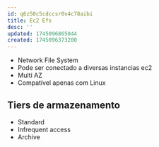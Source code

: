 ```yaml
---
id: q6z50c5cdccsr0v4c78aibi
title: Ec2 Efs
desc: ''
updated: 1745096865044
created: 1745096373200
---
```


- Network File System
- Pode ser conectado a diversas instancias ec2
- Multi AZ
- Compatível apenas com Linux

## Tiers de armazenamento

- Standard
- Infrequent access
- Archive
